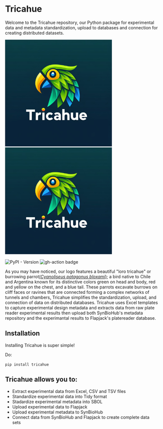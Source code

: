 # Tricahue

Welcome to the Tricahue repository, our Python package for experimental data and metadata standardization, upload to databases and connection for creating distributed datasets.

<img src="https://github.com/Gonza10V/Tricahue/blob/main/images/tricahue_logo.jpeg#gh-light-mode-only" alt="LOICA logo" width="350"/>
<img src="https://github.com/Gonza10V/Tricahue/blob/main/images/tricahue_logo.jpeg#gh-dark-mode-only" alt="LOICA night logo" width="350"/>


![PyPI - Version](https://img.shields.io/pypi/v/tricahue)
![gh-action badge](https://github.com/MyersResearchGroup/Tricahue/workflows/Python%20package/badge.svg)


As you may have noticed, our logo features a beautiful "loro tricahue" or burrowing parrot[(_Cyanoliseus patagonus bloxami_)](https://en.wikipedia.org/wiki/Burrowing_parrot); a bird native to Chile and Argentina known for its distinctive colors green on head and body, red and yellow on the chest, and a blue tail. These parrots excavate burrows on cliff faces or ravines that are connected forming a complex networks of tunnels and chambers[.](https://youtu.be/v2AC41dglnM)
Tricahue simplifies the standardization, upload, and connection of data on distributed databases. Tricahue uses Excel templates to capture experimental design metadata and extracts data from raw plate reader experimental results then upload both SynBioHub's metadata repository and the experimantal results to Flapjack's platereader database.


## Installation

Installing Tricahue is super simple! 

Do:

`pip install tricahue`


## Tricahue allows you to:

- Extract experimental data from Excel, CSV and TSV files
- Standardize experimental data into Tidy format
- Stadardize experimental metadata into SBOL
- Upload experimental data to Flapjack
- Upload experimental metadata to SynBioHub
- Connect data from SynBioHub and Flapjack to create complete data sets
